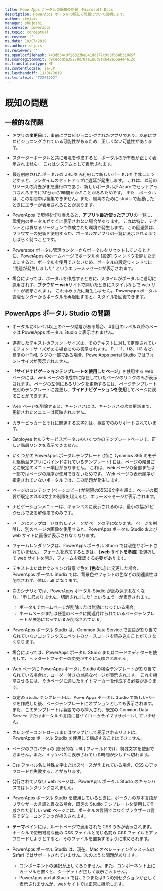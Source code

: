 ```yaml
---
title: PowerApps ポータルの既知の問題 |Microsoft Docs
description: PowerApps ポータルの既知の問題について説明します。
author: sbmjais
manager: shujoshi
ms.service: powerapps
ms.topic: conceptual
ms.custom: ''
ms.date: 10/07/2019
ms.author: shjais
ms.reviewer: ''
ms.openlocfilehash: 743db54c0f26323be841dd177c993fb30b310d5f
ms.sourcegitcommit: d9cecdd5a35279d78aa1b6c9fc642e36a4e4612c
ms.translationtype: MT
ms.contentlocale: ja-JP
ms.lasthandoff: 11/04/2019
ms.locfileid: "73542503"
---
```

# <a name="known-issues"></a>既知の問題


## <a name="general-issues"></a>一般的な問題

- アプリの**変更日**は、事前にプロビジョニングされたアプリであり、以前にプロビジョニングされている可能性があるため、正しくない可能性があります。

- スターターポータルと共に環境を作成すると、ポータルの所有者が正しく表示されません。 これはシステムとして表示されます。

- 最近削除されたポータルの URL を再利用して新しいポータルを作成しようとすると、ランタイムのセットアップに遅延が発生します。 これは、以前のリソースの消去がまだ進行中であり、新しいポータルが Azure でセットアップされるまでに30分から1時間かかることがあるためです。 また、ポータルは、この期間中は編集できません。また、編集のために studio で起動したときにエラーが表示されることがあります。

- PowerApps で環境を切り替えると、**アプリ**や**最近使ったアプリ**の一覧に、環境内のポータルがすぐに表示されない場合があります。 これは特に、テナントとは異なるリージョンで作成された環境で発生します。 この回避策は、ブラウザーの更新を使用するか、ポータルがアプリの一覧に表示されるまでしばらく待つことです。

- Powerapps ポータル管理センターからポータルをリセットしているときに、PowerApps のホームページでポータルの [設定] ウィンドウを開いたままにすると、ポータルを使用できないため、ポータルの設定ウィンドウに "問題が発生しました" というエラーメッセージが表示されます。

- 場合によっては、ポータルを作成するときに、スタイルがポータルに適切に適用されず、**ブラウザー web**サイトで開いたときにスタイルなしで web サイトが表示されます。 これはめったに発生しません。 PowerApps ポータル管理センターからポータルを再起動すると、スタイルを回復できます。

## <a name="powerapps-portals-studio-issues"></a>PowerApps ポータル Studio の問題

- ポータルに3レベル以上のページ階層がある場合、4番目のレベル以降のページは PowerApps ポータル Studio に表示されません。

- 選択したテキストのフォントサイズは、そのテキストに対して定義されているフォントサイズがある場合にのみ表示されます。 P、H1、H2、H3 など、標準の HTML タグの一部である場合、PowerApps portal Studio ではフォントサイズが表示されません。

- 「**サイドナビゲーションテンプレートを使用したページ**」を使用する web ページには、web ページの作成中に存在していたページのリンクのみが表示されます。 ページの左側にあるリンクを更新するには、ページテンプレートを別のテンプレートに変更し、**サイドナビゲーションを使用**してページに戻ることができます。

- Web ページを削除すると、キャンバスには、キャンバスの次の更新まで、更新されたメニューは反映されません。

- カラーピッカーとそれに関連する文字列は、英語でのみサポートされています。

- Employee セルフサービスポータルのいくつかのテンプレートページで、正しい階層リンクを表示できません。

- いくつかの PowerApps ポータルテンプレート (特に Dynamics 365 のモデル駆動型アプリにバインドされているテンプレート) には、ページの階層ごとに既定のメニュー項目がありません。 これは、web ページの全部または一部ではページの順序が使用できないためです。 Web ページの表示順序が指定されていないポータルでは、この問題が発生します。

- ページのコンテンツ (ページコピー) が制限の65536文字を超え、ページの概要が既定の2000文字の制限を超えると、エラーメッセージが表示されます。

- ナビゲーションメニューは、キャンバスに表示されるのは、最小の幅が1ピクセルである解像度でのみです。

- ページにアップロードされたイメージがページの子になります。 ページを削除し、別のページの画像を使用すると、PowerApps ポータル Studio および web サイトに画像が表示されなくなります。

- フォームレンダリングは、PowerApps ポータル Studio では現在サポートされていません。 フォームを追加するときは、 **[web サイトを参照]** を選択して web サイトを開き、フォームを確認する必要があります。

- テキストまたはセクションの背景で色を **[色なし]** に変更した場合、PowerApps ポータル Studio では、背景色やフォントの色などの関連属性は削除されず、値は null になります。

- 次のシナリオでは、PowerApps ポータル Studio が読み込まれなくなり、"申し訳ありません。切断されました" というエラーが表示されます。
    - ポータルでホームページが削除または無効になっている場合。
    - ホームページまたは任意のページに関連付けられているページテンプレートが無効になっているか削除されている。

- PowerApps ポータル Studio は、Common Data Service で言語が割り当てられていないコンテンツスニペットのソースコードを読み込むことができなくなります。

- 場合によっては、PowerApps ポータル Studio またはコードエディターを使用して、ヘッダーとフッターの変更がすぐに反映されません。

- Web ページに PowerApps ポータル Studio の検索テンプレートが割り当てられている場合は、ローダー付きの単純なページが表示されます。 これを機能させるには、そのページに適したサイトマーカーを作成する必要があります。

- 既定の studio テンプレートは、PowerApps ポータル Studio で新しいページを作成した後、ページテンプレートにオプションとしても表示されます。 また、このテンプレートは英語でのみ挿入され、既定の Common Data Service またはポータルの言語に基づくローカライズはサポートしていません。

- カレンダーコントロールまたはマップとして表示されるリストは、PowerApps ポータル Studio を使用して構成することはできません。

- ページのプロパティの [部分的な URL] フィールドでは、特殊文字を使用できません。また、キャンバスに表示されている時間が少しずつ切れます。 

- Css ファイル名に特殊文字またはスペースが含まれている場合、CSS のアップロードが失敗することがあります。

- 発行されていない web ページは、PowerApps ポータル Studio のキャンバスではレンダリングされません。

- PowerApps ポータル Studio を使用しているときに、ポータルの基本言語がブラウザーの言語と異なる場合、既定の Studio テンプレートを使用して作成された新しい web ページには、ポータルの言語ではなくブラウザーの言語でダミーコンテンツが挿入されます。

- **テーマ**ペインには、ルートページで適用された CSS のみが表示されます。 ポータルで使用可能な他の CSS ファイルと同じ名前の CSS ファイルをアップロードしようとすると、そのファイルを置換するように求められます。

- PowerApps ポータル Studio は、現在、Mac オペレーティングシステムの Safari ではサポートされていません。次のような問題があります。
    - コンポーネントの選択が正しくありません。また、コンポーネント上にカーソルを置くと、ターゲットが正しく表示されません。
    - PowerApps portal Studio では、2つまたは3つの列セクションが正しく表示されませんが、web サイトでは正常に機能します。

